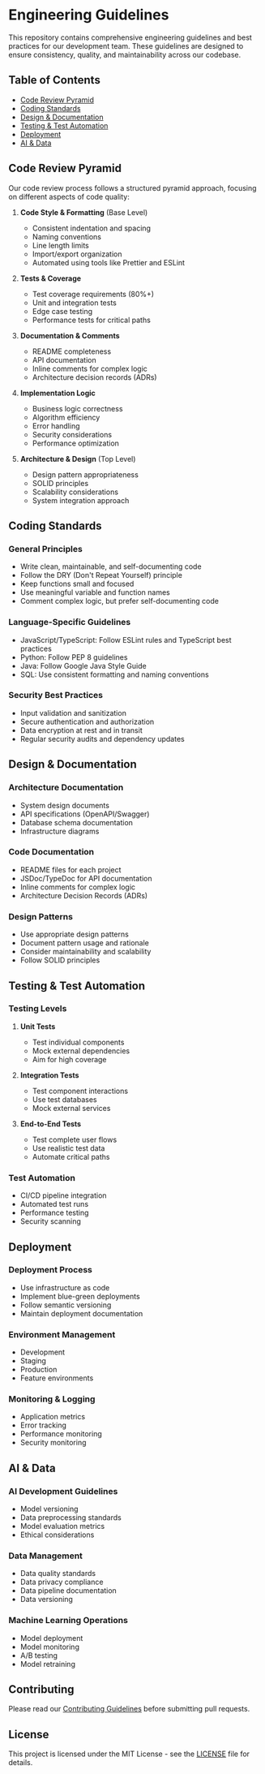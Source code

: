 # Engineering Guidelines

This repository contains comprehensive engineering guidelines and best practices for our development team. These guidelines are designed to ensure consistency, quality, and maintainability across our codebase.

## Table of Contents

- [Code Review Pyramid](#code-review-pyramid)
- [Coding Standards](#coding-standards)
- [Design & Documentation](#design--documentation)
- [Testing & Test Automation](#testing--test-automation)
- [Deployment](#deployment)
- [AI & Data](#ai--data)

## Code Review Pyramid

Our code review process follows a structured pyramid approach, focusing on different aspects of code quality:

1. **Code Style & Formatting** (Base Level)
   - Consistent indentation and spacing
   - Naming conventions
   - Line length limits
   - Import/export organization
   - Automated using tools like Prettier and ESLint

2. **Tests & Coverage**
   - Test coverage requirements (80%+)
   - Unit and integration tests
   - Edge case testing
   - Performance tests for critical paths

3. **Documentation & Comments**
   - README completeness
   - API documentation
   - Inline comments for complex logic
   - Architecture decision records (ADRs)

4. **Implementation Logic**
   - Business logic correctness
   - Algorithm efficiency
   - Error handling
   - Security considerations
   - Performance optimization

5. **Architecture & Design** (Top Level)
   - Design pattern appropriateness
   - SOLID principles
   - Scalability considerations
   - System integration approach

## Coding Standards

### General Principles
- Write clean, maintainable, and self-documenting code
- Follow the DRY (Don't Repeat Yourself) principle
- Keep functions small and focused
- Use meaningful variable and function names
- Comment complex logic, but prefer self-documenting code

### Language-Specific Guidelines
- JavaScript/TypeScript: Follow ESLint rules and TypeScript best practices
- Python: Follow PEP 8 guidelines
- Java: Follow Google Java Style Guide
- SQL: Use consistent formatting and naming conventions

### Security Best Practices
- Input validation and sanitization
- Secure authentication and authorization
- Data encryption at rest and in transit
- Regular security audits and dependency updates

## Design & Documentation

### Architecture Documentation
- System design documents
- API specifications (OpenAPI/Swagger)
- Database schema documentation
- Infrastructure diagrams

### Code Documentation
- README files for each project
- JSDoc/TypeDoc for API documentation
- Inline comments for complex logic
- Architecture Decision Records (ADRs)

### Design Patterns
- Use appropriate design patterns
- Document pattern usage and rationale
- Consider maintainability and scalability
- Follow SOLID principles

## Testing & Test Automation

### Testing Levels
1. **Unit Tests**
   - Test individual components
   - Mock external dependencies
   - Aim for high coverage

2. **Integration Tests**
   - Test component interactions
   - Use test databases
   - Mock external services

3. **End-to-End Tests**
   - Test complete user flows
   - Use realistic test data
   - Automate critical paths

### Test Automation
- CI/CD pipeline integration
- Automated test runs
- Performance testing
- Security scanning

## Deployment

### Deployment Process
- Use infrastructure as code
- Implement blue-green deployments
- Follow semantic versioning
- Maintain deployment documentation

### Environment Management
- Development
- Staging
- Production
- Feature environments

### Monitoring & Logging
- Application metrics
- Error tracking
- Performance monitoring
- Security monitoring

## AI & Data

### AI Development Guidelines
- Model versioning
- Data preprocessing standards
- Model evaluation metrics
- Ethical considerations

### Data Management
- Data quality standards
- Data privacy compliance
- Data pipeline documentation
- Data versioning

### Machine Learning Operations
- Model deployment
- Model monitoring
- A/B testing
- Model retraining

## Contributing

Please read our [Contributing Guidelines](CONTRIBUTING.md) before submitting pull requests.

## License

This project is licensed under the MIT License - see the [LICENSE](LICENSE) file for details. 